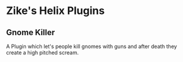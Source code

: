 # Zike's Helix Plugins
## Gnome Killer
A Plugin which let's people kill gnomes with guns and after death they create a high pitched scream.
